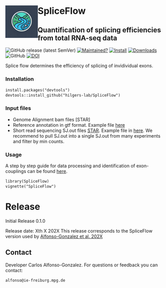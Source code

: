# <img src="https://github.com/hilgers-lab/SpliceFlow/blob/main/data/logo.webp" alt="Logo" width="20%" align="left"> SpliceFlow

## Quantification of splicing efficiencies from total RNA-seq data
<!-- badges: start -->

  ![GitHub release (latest SemVer)](https://img.shields.io/github/v/release/hilgers-lab/LASER)
[![Maintained?](https://img.shields.io/badge/Maintained%3F-Yes-brightgreen)](https://github.com/hilgers-lab/LASER/graphs/contributors)
[![Install](https://img.shields.io/badge/Install-Github-brightgreen)](#installation)
  [![Downloads](https://img.shields.io/github/downloads/hilgers-lab/LASER/total)]()
  ![GitHub](https://img.shields.io/github/license/hilgers-lab/LASER)
  [![DOI](https://zenodo.org/badge/580128861.svg)](https://zenodo.org/badge/latestdoi/580128861)

  <!-- badges: end -->
  
  Splice flow determines the efficiency of splicing of invidividual exons. 


  ### Installation

  ```
  install.packages("devtools")
  devtools::install_github("hilgers-lab/SpliceFlow")
  ```
  ### Input files
  * Genome Alignment bam files [STAR]
  * Reference annotation in gtf format. Example file [here](https://github.com/hilgers-lab/LASER/blob/master/inst/exdata/dm6.annot.gtf.gz)
  * Short read sequencing SJ.out files [STAR](https://github.com/alexdobin/STAR). Example file in [here](https://github.com/hilgers-lab/LASER/blob/master/inst/exdata/short_read_junctions.SJ.out.tab). We recommend to pull SJ.out into a single SJ.out from many experiments and filter by min counts.

  ### Usage
  A step by step guide for data processing and identification of exon-couplings can be found
  [here](https://hilgers-lab.github.io/LASER/docs/LASER.html).

  ```
  library(SpliceFlow)
  vignette("SpliceFlow")
  ```


  # Release

  Initial Release 0.1.0

  Release date: Xth X 202X
  This release corresponds to the SpliceFlow version used by [Alfonso-Gonzalez et al. 202X]()

  ## Contact

  Developer Carlos Alfonso-Gonzalez. For questions or feedback you can contact:

    alfonso@ie-freiburg.mpg.de
